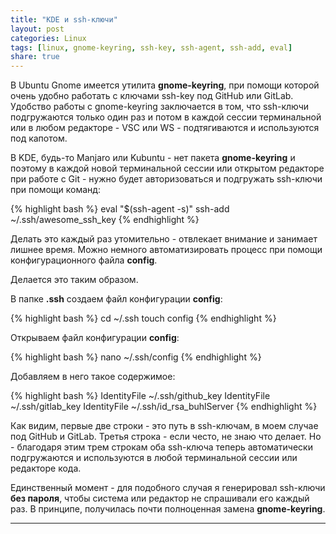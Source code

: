 ```yaml
---
title: "KDE и ssh-ключи"
layout: post
categories: Linux
tags: [linux, gnome-keyring, ssh-key, ssh-agent, ssh-add, eval]
share: true
---
```


В Ubuntu Gnome имеется утилита **gnome-keyring**, при помощи которой очень удобно работать с ключами ssh-key под GitHub или GitLab. Удобство работы с gnome-keyring заключается в том, что ssh-ключи подгружаются только один раз и потом в каждой сессии терминальной или в любом редакторе - VSC или WS - подтягиваются и используются под капотом.

В KDE, будь-то Manjaro или Kubuntu - нет пакета **gnome-keyring** и поэтому в каждой новой терминальной сессии или открытом редакторе при работе с Git - нужно будет авторизоваться и подгружать ssh-ключи при помощи команд:

{% highlight bash %}
eval "$(ssh-agent -s)"
ssh-add ~/.ssh/awesome_ssh_key
{% endhighlight %}

Делать это каждый раз утомительно - отвлекает внимание и занимает лишнее время. Можно немного автоматизировать процесс при помощи конфигурационного файла **config**.

Делается это таким образом.

В папке **.ssh** создаем файл конфигурации **config**:

{% highlight bash %}
cd ~/.ssh
touch config
{% endhighlight %}

Открываем файл конфигурации **config**:

{% highlight bash %}
nano ~/.ssh/config
{% endhighlight %}

Добавляем в него такое содержимое:

{% highlight bash %}
IdentityFile ~/.ssh/github_key
IdentityFile ~/.ssh/gitlab_key
IdentityFile ~/.ssh/id_rsa_buhlServer
{% endhighlight %}

Как видим, первые две строки - это путь в ssh-ключам, в моем случае под GitHub и GitLab. Третья строка - если често, не знаю что делает. Но - благодаря этим трем строкам оба ssh-ключа теперь автоматически подгружаются и используются в любой терминальной сессии или редакторе кода.

Единственный момент - для подобного случая я генерировал ssh-ключи **без пароля**, чтобы система или редактор не спрашивали его каждый раз. В принципе, получилась почти полноценная замена **gnome-keyring**.

---
